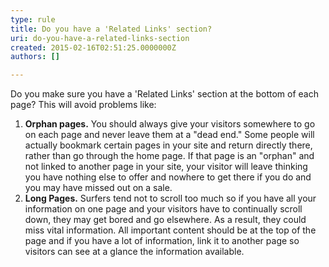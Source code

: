 ```yaml
---
type: rule
title: Do you have a 'Related Links' section?
uri: do-you-have-a-related-links-section
created: 2015-02-16T02:51:25.0000000Z
authors: []

---
```


 
Do you make sure you have a 'Related Links' section at the bottom of each page? This will avoid problems like:

1. **Orphan pages.**    You should always give your visitors somewhere to go on each page and never leave them at a "dead end." Some people will actually bookmark certain pages in your site and return directly there, rather than go through the home page. If that page is an "orphan" and not linked to another page in your site, your visitor will leave thinking you have nothing else to offer and nowhere to get there if you do and you may have missed out on a sale.
2. **Long Pages.**    Surfers tend not to scroll too much so if you have all your information on one page and your visitors have to continually scroll down, they may get bored and go elsewhere. As a result, they could miss vital information. All important content should be at the top of the page and if you have a lot of information, link it to another page so visitors can see at a glance the information available.

 
